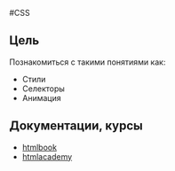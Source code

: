#CSS

## Цель
Познакомиться с такими понятиями как:
- Cтили
- Cелекторы
- Анимация

## Документации, курсы
- [htmlbook](http://htmlbook.ru/)
- [htmlacademy](https://htmlacademy.ru/)
